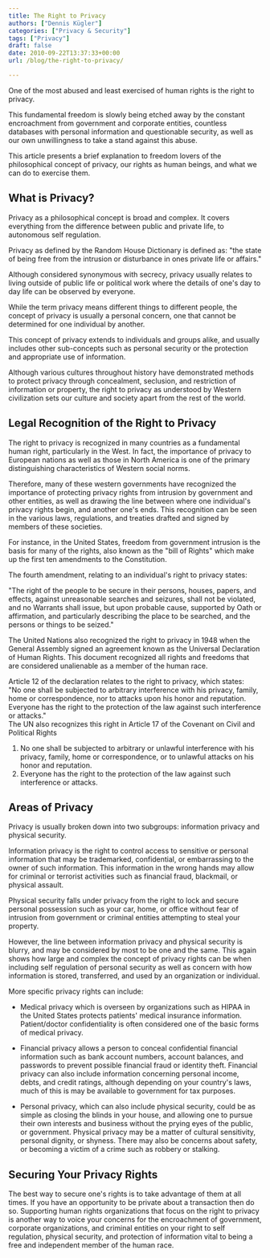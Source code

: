 ```yaml
---
title: The Right to Privacy
authors: ["Dennis Kügler"]
categories: ["Privacy & Security"]
tags: ["Privacy"]
draft: false
date: 2010-09-22T13:37:33+00:00
url: /blog/the-right-to-privacy/

---
```

One of the most abused and least exercised of human rights is the right to privacy.

This fundamental freedom is slowly being etched away by the constant encroachment from government and corporate entities, countless databases with personal information and questionable security, as well as our own unwillingness to take a stand against this abuse.

This article presents a brief explanation to freedom lovers of the philosophical concept of privacy, our rights as human beings, and what we can do to exercise them.

## What is Privacy?

Privacy as a philosophical concept is broad and complex. It covers everything from the difference between public and private life, to autonomous self regulation.

Privacy as defined by the Random House Dictionary is defined as: "the state of being free from the intrusion or disturbance in ones private life or affairs."

Although considered synonymous with secrecy, privacy usually relates to living outside of public life or political work where the details of one's day to day life can be observed by everyone.

While the term privacy means different things to different people, the concept of privacy is usually a personal concern, one that cannot be determined for one individual by another.

This concept of privacy extends to individuals and groups alike, and usually includes other sub-concepts such as personal security or the protection and appropriate use of information.

Although various cultures throughout history have demonstrated methods to protect privacy through concealment, seclusion, and restriction of information or property, the right to privacy as understood by Western civilization sets our culture and society apart from the rest of the world.

## Legal Recognition of the Right to Privacy

The right to privacy is recognized in many countries as a fundamental human right, particularly in the West. In fact, the importance of privacy to European nations as well as those in North America is one of the primary distinguishing characteristics of Western social norms.

Therefore, many of these western governments have recognized the importance of protecting privacy rights from intrusion by government and other entities, as well as drawing the line between where one individual's privacy rights begin, and another one's ends. This recognition can be seen in the various laws, regulations, and treaties drafted and signed by members of these societies.

For instance, in the United States, freedom from government intrusion is the basis for many of the rights, also known as the "bill of Rights" which make up the first ten amendments to the Constitution.

The fourth amendment, relating to an individual's right to privacy states:

"The right of the people to be secure in their persons, houses, papers, and effects, against unreasonable searches and seizures, shall not be violated, and no Warrants shall issue, but upon probable cause, supported by Oath or affirmation, and particularly describing the place to be searched, and the persons or things to be seized."

The United Nations also recognized the right to privacy in 1948 when the General Assembly signed an agreement known as the Universal Declaration of Human Rights. This document recognized all rights and freedoms that are considered unalienable as a member of the human race.

Article 12 of the declaration relates to the right to privacy, which states:   
"No one shall be subjected to arbitrary interference with his privacy, family, home or correspondence, nor to attacks upon his honor and reputation. Everyone has the right to the protection of the law against such interference or attacks."   
The UN also recognizes this right in Article 17 of the Covenant on Civil and Political Rights

  1. No one shall be subjected to arbitrary or unlawful interference with his privacy, family, home or correspondence, or to unlawful attacks on his honor and reputation.
  2. Everyone has the right to the protection of the law against such interference or attacks.

## Areas of Privacy

Privacy is usually broken down into two subgroups: information privacy and physical security.

Information privacy is the right to control access to sensitive or personal information that may be trademarked, confidential, or embarrassing to the owner of such information. This information in the wrong hands may allow for criminal or terrorist activities such as financial fraud, blackmail, or physical assault.

Physical security falls under privacy from the right to lock and secure personal possession such as your car, home, or office without fear of intrusion from government or criminal entities attempting to steal your property.

However, the line between information privacy and physical security is blurry, and may be considered by most to be one and the same. This again shows how large and complex the concept of privacy rights can be when including self regulation of personal security as well as concern with how information is stored, transferred, and used by an organization or individual.

More specific privacy rights can include:

  * Medical privacy which is overseen by organizations such as HIPAA in the United States protects patients' medical insurance information. Patient/doctor confidentiality is often considered one of the basic forms of medical privacy.

  * Financial privacy allows a person to conceal confidential financial information such as bank account numbers, account balances, and passwords to prevent possible financial fraud or identity theft. Financial privacy can also include information concerning personal income, debts, and credit ratings, although depending on your country's laws, much of this is may be available to government for tax purposes.

  * Personal privacy, which can also include physical security, could be as simple as closing the blinds in your house, and allowing one to pursue their own interests and business without the prying eyes of the public, or government. Physical privacy may be a matter of cultural sensitivity, personal dignity, or shyness. There may also be concerns about safety, or becoming a victim of a crime such as robbery or stalking.

## Securing Your Privacy Rights

The best way to secure one's rights is to take advantage of them at all times. If you have an opportunity to be private about a transaction then do so. Supporting human rights organizations that focus on the right to privacy is another way to voice your concerns for the encroachment of government, corporate organizations, and criminal entities on your right to self regulation, physical security, and protection of information vital to being a free and independent member of the human race.